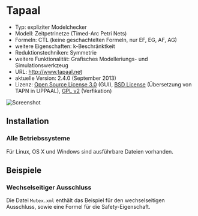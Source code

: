 # Tapaal

- Typ: expliziter Modelchecker
- Modell: Zeitpetrinetze (Timed-Arc Petri Nets)
- Formeln: CTL (keine geschachtelten Formeln, nur EF, EG, AF, AG)
- weitere Eigenschaften: k-Beschränktkeit
- Reduktionstechniken: Symmetrie
- weitere Funktionalität: Grafisches Modelleriungs- und Simulationswerkzeug
- URL: http://www.tapaal.net
- aktuelle Version: 2.4.0 (September 2013)
- Lizenz: [Open Source License 3.0](http://www.opensource.org/licenses/osl-3.0.php) (GUI), [BSD License](http://www.opensource.org/licenses/bsd-license.php) (Übersetzung von TAPN in UPPAAL), [GPL v2](http://www.gnu.org/licenses/gpl-2.0.txt) (Verfikation)

![Screenshot](https://raw.github.com/nlohmann/cgv_uebung/master/Tapaal/screen.png "Screenshot")

## Installation

### Alle Betriebssysteme

Für Linux, OS X und Windows sind ausführbare Dateien vorhanden.

## Beispiele

### Wechselseitiger Ausschluss

Die Datei `Mutex.xml` enthält das Beispiel für den wechselseitigen Ausschluss, sowie eine Formel für die Safety-Eigenschaft.